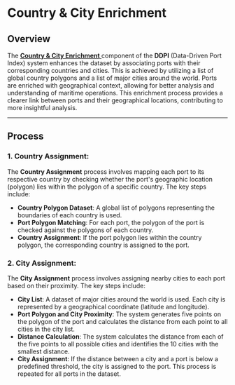 # Country & City Enrichment

## Overview

The [**Country & City Enrichment** ](../src/post_processing/geo_information_enrichment.py) component of the **DDPI** (Data-Driven Port Index) system enhances the dataset by associating ports with their corresponding countries and cities. This is achieved by utilizing a list of global country polygons and a list of major cities around the world. Ports are enriched with geographical context, allowing for better analysis and understanding of maritime operations. This enrichment process provides a clearer link between ports and their geographical locations, contributing to more insightful analysis.

---

## Process

### 1. **Country Assignment**: 

The **Country Assignment** process involves mapping each port to its respective country by checking whether the port's geographic location (polygon) lies within the polygon of a specific country. The key steps include:
- **Country Polygon Dataset**: A global list of polygons representing the boundaries of each country is used.
- **Port Polygon Matching**: For each port, the polygon of the port is checked against the polygons of each country.
- **Country Assignment**: If the port polygon lies within the country polygon, the corresponding country is assigned to the port.

### 2. **City Assignment**: 

The **City Assignment** process involves assigning nearby cities to each port based on their proximity. The key steps include:
- **City List**: A dataset of major cities around the world is used. Each city is represented by a geographical coordinate (latitude and longitude).
- **Port Polygon and City Proximity**: The system generates five points on the polygon of the port and calculates the distance from each point to all cities in the city list.
- **Distance Calculation**: The system calculates the distance from each of the five points to all possible cities and identifies the 10 cities with the smallest distance.
- **City Assignment**: If the distance between a city and a port is below a predefined threshold, the city is assigned to the port. This process is repeated for all ports in the dataset.




